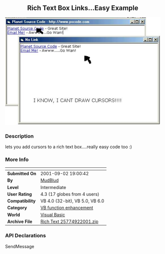 ﻿<div align="center">

## Rich Text Box Links\.\.\.Easy Example

<img src="PIC2001921413301307.jpg">
</div>

### Description

lets you add cursors to a rich text box....really easy code too :)
 
### More Info
 


<span>             |<span>
---                |---
**Submitted On**   |2001-09-02 19:00:42
**By**             |[MudBlud](https://github.com/Planet-Source-Code/PSCIndex/blob/master/ByAuthor/mudblud.md)
**Level**          |Intermediate
**User Rating**    |4.3 (17 globes from 4 users)
**Compatibility**  |VB 4\.0 \(32\-bit\), VB 5\.0, VB 6\.0
**Category**       |[VB function enhancement](https://github.com/Planet-Source-Code/PSCIndex/blob/master/ByCategory/vb-function-enhancement__1-25.md)
**World**          |[Visual Basic](https://github.com/Planet-Source-Code/PSCIndex/blob/master/ByWorld/visual-basic.md)
**Archive File**   |[Rich Text 25774922001\.zip](https://github.com/Planet-Source-Code/mudblud-rich-text-box-links-easy-example__1-26903/archive/master.zip)

### API Declarations

SendMessage






